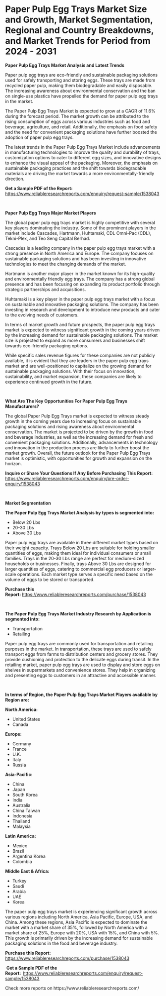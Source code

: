 <p><h1>Paper Pulp Egg Trays Market Size and Growth, Market Segmentation, Regional and Country Breakdowns, and Market Trends for Period from 2024 -  2031</h1></p><p><strong>Paper Pulp Egg Trays Market Analysis and Latest Trends</strong></p>
<p><p>Paper pulp egg trays are eco-friendly and sustainable packaging solutions used for safely transporting and storing eggs. These trays are made from recycled paper pulp, making them biodegradable and easily disposable. The increasing awareness about environmental conservation and the ban on single-use plastics have propelled the demand for paper pulp egg trays in the market.</p><p>The Paper Pulp Egg Trays Market is expected to grow at a CAGR of 11.6% during the forecast period. The market growth can be attributed to the rising consumption of eggs across various industries such as food and beverage, agriculture, and retail. Additionally, the emphasis on food safety and the need for convenient packaging solutions have further boosted the adoption of paper pulp egg trays.</p><p>The latest trends in the Paper Pulp Egg Trays Market include advancements in manufacturing technologies to improve the quality and durability of trays, customization options to cater to different egg sizes, and innovative designs to enhance the visual appeal of the packaging. Moreover, the emphasis on sustainable packaging practices and the shift towards biodegradable materials are driving the market towards a more environmentally-friendly direction.</p></p>
<p><strong>Get a Sample PDF of the Report:&nbsp;</strong> <a href="https://www.reliableresearchreports.com/enquiry/request-sample/1538043">https://www.reliableresearchreports.com/enquiry/request-sample/1538043</a></p>
<p>&nbsp;</p>
<p><strong>Paper Pulp Egg Trays Major Market Players</strong></p>
<p><p>The global paper pulp egg trays market is highly competitive with several key players dominating the industry. Some of the prominent players in the market include Cascades, Hartmann, Huhtamaki, CDL Omni-Pac (CDL), Tekni-Plex, and Teo Seng Capital Berhad.</p><p>Cascades is a leading company in the paper pulp egg trays market with a strong presence in North America and Europe. The company focuses on sustainable packaging solutions and has been investing in innovative technologies to meet the changing demands of the market.</p><p>Hartmann is another major player in the market known for its high-quality and environmentally friendly egg trays. The company has a strong global presence and has been focusing on expanding its product portfolio through strategic partnerships and acquisitions.</p><p>Huhtamaki is a key player in the paper pulp egg trays market with a focus on sustainable and innovative packaging solutions. The company has been investing in research and development to introduce new products and cater to the evolving needs of customers.</p><p>In terms of market growth and future prospects, the paper pulp egg trays market is expected to witness significant growth in the coming years driven by the increasing demand for sustainable packaging solutions. The market size is projected to expand as more consumers and businesses shift towards eco-friendly packaging options.</p><p>While specific sales revenue figures for these companies are not publicly available, it is evident that they are leaders in the paper pulp egg trays market and are well-positioned to capitalize on the growing demand for sustainable packaging solutions. With their focus on innovation, sustainability, and market expansion, these companies are likely to experience continued growth in the future.</p></p>
<p>&nbsp;</p>
<p><strong>What Are The Key Opportunities For Paper Pulp Egg Trays Manufacturers?</strong></p>
<p><p>The global Paper Pulp Egg Trays market is expected to witness steady growth in the coming years due to increasing focus on sustainable packaging solutions and rising awareness about environmental conservation. The market is projected to be driven by the growth in food and beverage industries, as well as the increasing demand for fresh and convenient packaging solutions. Additionally, advancements in technology and innovation in the production process are likely to further boost the market growth. Overall, the future outlook for the Paper Pulp Egg Trays market is optimistic, with opportunities for growth and expansion on the horizon.</p></p>
<p><strong>Inquire or Share Your Questions If Any Before Purchasing This Report:</strong> <a href="https://www.reliableresearchreports.com/enquiry/pre-order-enquiry/1538043">https://www.reliableresearchreports.com/enquiry/pre-order-enquiry/1538043</a></p>
<p>&nbsp;</p>
<p><strong>Market Segmentation</strong></p>
<p><strong>The Paper Pulp Egg Trays Market Analysis by types is segmented into:</strong></p>
<p><ul><li>Below 20 Lbs</li><li>20-30 Lbs</li><li>Above 30 Lbs</li></ul></p>
<p><p>Paper pulp egg trays are available in three different market types based on their weight capacity. Trays Below 20 Lbs are suitable for holding smaller quantities of eggs, making them ideal for individual consumers or small families. Trays in the 20-30 Lbs range are perfect for medium-sized households or businesses. Finally, trays Above 30 Lbs are designed for larger quantities of eggs, catering to commercial egg producers or larger-scale operations. Each market type serves a specific need based on the volume of eggs to be stored or transported.</p></p>
<p><strong>Purchase this Report:&nbsp;</strong><a href="https://www.reliableresearchreports.com/purchase/1538043">https://www.reliableresearchreports.com/purchase/1538043</a></p>
<p>&nbsp;</p>
<p><strong>The Paper Pulp Egg Trays Market Industry Research by Application is segmented into:</strong></p>
<p><ul><li>Transportation</li><li>Retailing</li></ul></p>
<p><p>Paper pulp egg trays are commonly used for transportation and retailing purposes in the market. In transportation, these trays are used to safely transport eggs from farms to distribution centers and grocery stores. They provide cushioning and protection to the delicate eggs during transit. In the retailing market, paper pulp egg trays are used to display and store eggs on shelves in supermarkets and convenience stores. They help in organizing and presenting eggs to customers in an attractive and accessible manner.</p></p>
<p>&nbsp;</p>
<p><strong>In terms of Region, the Paper Pulp Egg Trays Market Players available by Region are:</strong></p>
<p>
    <p> <strong> North America: </strong>
        <ul>
            <li>United States</li>
            <li>Canada</li>
        </ul>
        </p> 
    <p> <strong> Europe: </strong>
        <ul>
            <li>Germany</li>
            <li>France</li>
            <li>U.K.</li>
            <li>Italy</li>
            <li>Russia</li>
        </ul>
        </p> 
    <p> <strong> Asia-Pacific: </strong>
        <ul>
            <li>China</li>
            <li>Japan</li>
            <li>South Korea</li>
            <li>India</li>
            <li>Australia</li>
            <li>China Taiwan</li>
            <li>Indonesia</li>
            <li>Thailand</li>
            <li>Malaysia</li>
        </ul>
        </p> 
    <p> <strong> Latin America: </strong>
        <ul>
            <li>Mexico</li>
            <li>Brazil</li>
            <li>Argentina Korea</li>
            <li>Colombia</li>
        </ul>
        </p> 
    <p> <strong> Middle East & Africa: </strong>
        <ul>
            <li>Turkey</li>
            <li>Saudi</li>
            <li>Arabia</li>
            <li>UAE</li>
            <li>Korea</li>
        </ul>
    </p>
    </p>
<p><p>The paper pulp egg trays market is experiencing significant growth across various regions including North America, Asia Pacific, Europe, USA, and China. Among these regions, Asia Pacific is expected to dominate the market with a market share of 35%, followed by North America with a market share of 25%, Europe with 20%, USA with 15%, and China with 5%. This growth is primarily driven by the increasing demand for sustainable packaging solutions in the food and beverage industry.</p></p>
<p><strong>Purchase this Report: </strong><a href="https://www.reliableresearchreports.com/purchase/1538043">https://www.reliableresearchreports.com/purchase/1538043</a></p>
<p>&nbsp;<strong>Get a Sample PDF of the Report:&nbsp;&nbsp;</strong><a href="https://www.reliableresearchreports.com/enquiry/request-sample/1538043">https://www.reliableresearchreports.com/enquiry/request-sample/1538043</a></p>
<p><strong></strong></p>
<p>Check more reports on https://www.reliableresearchreports.com/</p>